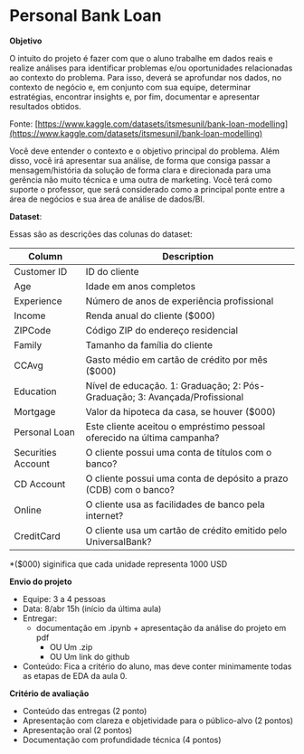 # Personal Bank Loan

**Objetivo**

O intuito do projeto é fazer com que o aluno trabalhe em dados reais e realize análises para identificar problemas e/ou oportunidades relacionadas ao contexto do problema. Para isso, deverá se aprofundar nos dados, no contexto de negócio e, em conjunto com sua equipe, determinar estratégias, encontrar insights e, por fim, documentar e apresentar resultados obtidos.

Fonte: [https://www.kaggle.com/datasets/itsmesunil/bank-loan-modelling](https://www.kaggle.com/datasets/itsmesunil/bank-loan-modelling)

Você deve entender o contexto e o objetivo principal do problema. Além disso, você irá apresentar sua análise, de forma que consiga passar a mensagem/história da solução de forma clara e direcionada para uma gerência não muito técnica e uma outra de marketing. Você terá como suporte o professor, que será considerado como a principal ponte entre a área de negócios e sua área de análise de dados/BI.

**Dataset**:

Essas são as descrições das colunas do dataset:

| Column            | Description                       |
|-------------------|-----------------------------------|
| Customer ID       | ID do cliente                    |
| Age               | Idade em anos completos           |
| Experience        | Número de anos de experiência profissional |
| Income            | Renda anual do cliente ($000)     |
| ZIPCode           | Código ZIP do endereço residencial |
| Family            | Tamanho da família do cliente    |
| CCAvg             | Gasto médio em cartão de crédito por mês ($000) |
| Education         | Nível de educação. 1: Graduação; 2: Pós-Graduação; 3: Avançada/Profissional |
| Mortgage          | Valor da hipoteca da casa, se houver ($000) |
| Personal Loan     | Este cliente aceitou o empréstimo pessoal oferecido na última campanha? |
| Securities Account | O cliente possui uma conta de títulos com o banco? |
| CD Account        | O cliente possui uma conta de depósito a prazo (CDB) com o banco? |
| Online            | O cliente usa as facilidades de banco pela internet? |
| CreditCard        | O cliente usa um cartão de crédito emitido pelo UniversalBank? |

*($000) siginifica que cada unidade representa 1000 USD

**Envio do projeto**

* Equipe: 3 a 4 pessoas
* Data: 8/abr 15h (início da última aula)
* Entregar: 
    * documentação em .ipynb + apresentação da análise do projeto em pdf
        * OU Um .zip 
        * OU Um link do github
* Conteúdo: Fica a critério do aluno, mas deve conter minimamente todas as etapas de EDA da aula 0.

**Critério de avaliação**

* Conteúdo das entregas (2 ponto)
* Apresentação com clareza e objetividade para o público-alvo (2 pontos)
* Apresentação oral (2 pontos)
* Documentação com profundidade técnica (4 pontos)